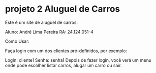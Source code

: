 # projeto 2 Aluguel de Carros
 
 Este é um site de aluguel de carros.

 Aluno: André Lima Pereira
 RA: 24.124.051-4

 Como Usar:

 Faça login com um dos clientes pré-definidos, por exemplo:

Login: cliente1
Senha: senha1
Depois de fazer login, você verá um menu onde pode escolher listar carros, alugar um carro ou sair.
